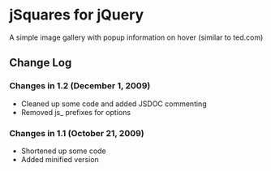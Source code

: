 # jSquares for jQuery

A simple image gallery with popup information on hover (similar to ted.com)

## Change Log

### Changes in 1.2 (December 1, 2009)

* Cleaned up some code and added JSDOC commenting
* Removed js_ prefixes for options

### Changes in 1.1 (October 21, 2009)

* Shortened up some code
* Added minified version
